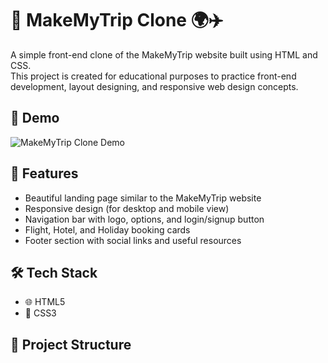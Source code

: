 # 🧳 MakeMyTrip Clone 🌍✈️

A simple front-end clone of the MakeMyTrip website built using HTML and CSS.  
This project is created for educational purposes to practice front-end development, layout designing, and responsive web design concepts.

## 📸 Demo

![MakeMyTrip Clone Demo](./screenshot.png)

## 🚀 Features

- Beautiful landing page similar to the MakeMyTrip website
- Responsive design (for desktop and mobile view)
- Navigation bar with logo, options, and login/signup button
- Flight, Hotel, and Holiday booking cards
- Footer section with social links and useful resources

## 🛠️ Tech Stack

- 🌐 HTML5
- 🎨 CSS3

## 📂 Project Structure

